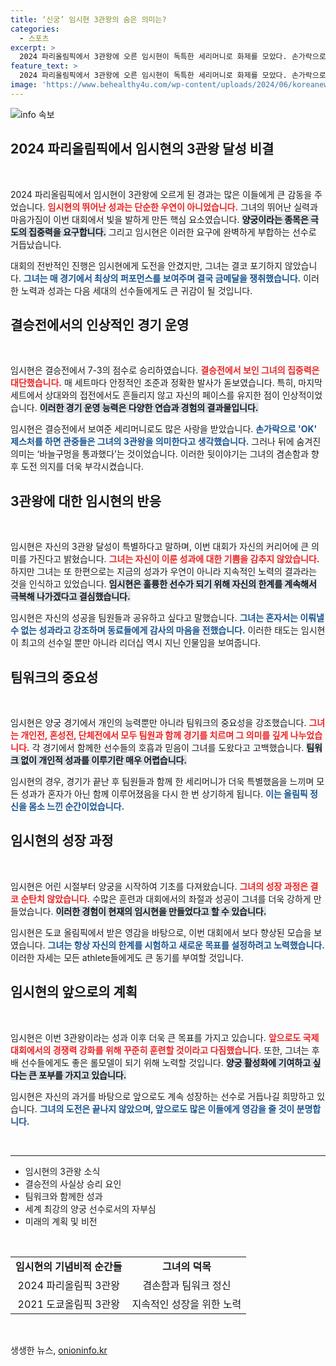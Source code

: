 ```yaml
---
title: ‘신궁’ 임시현 3관왕의 숨은 의미는?
categories:
  - 스포츠
excerpt: >
  2024 파리올림픽에서 3관왕에 오른 임시현이 독특한 세리머니로 화제를 모았다. 손가락으로 표현한 바늘구멍 의미는 경이로운 도전과 경쟁을 상징하며, 그녀의 통합적인 여정을 드러낸다. 클릭해 이 감동적인 이야기를 확인해보세요!
feature_text: >
  2024 파리올림픽에서 3관왕에 오른 임시현이 독특한 세리머니로 화제를 모았다. 손가락으로 표현한 바늘구멍 의미는 경이로운 도전과 경쟁을 상징하며, 그녀의 통합적인 여정을 드러낸다. 클릭해 이 감동적인 이야기를 확인해보세요!
image: 'https://www.behealthy4u.com/wp-content/uploads/2024/06/koreanews.jpg'
---
```


<p><img src="https://www.behealthy4u.com/wp-content/uploads/2024/06/koreanews.jpg" alt="info 속보" /></p>

<h2 data-ke-size="size26">2024 파리올림픽에서 임시현의 3관왕 달성 비결</h2>

<p data-ke-size="size16">&nbsp;</p>

<p>2024 파리올림픽에서 임시현이 3관왕에 오르게 된 경과는 많은 이들에게 큰 감동을 주었습니다. <b><span style="color: #ee2323;">임시현의 뛰어난 성과는 단순한 우연이 아니었습니다.</span></b> 그녀의 뛰어난 실력과 마음가짐이 이번 대회에서 빛을 발하게 만든 핵심 요소였습니다. <b><span style="background-color: #21538527;">양궁이라는 종목은 극도의 집중력을 요구합니다.</span></b> 그리고 임시현은 이러한 요구에 완벽하게 부합하는 선수로 거듭났습니다. </p>

<p>대회의 전반적인 진행은 임시현에게 도전을 안겼지만, 그녀는 결코 포기하지 않았습니다. <b><span style="color: #1a5490;">그녀는 매 경기에서 최상의 퍼포먼스를 보여주며 결국 금메달을 쟁취했습니다.</span></b> 이러한 노력과 성과는 다음 세대의 선수들에게도 큰 귀감이 될 것입니다.</p>

<h2 data-ke-size="size26">결승전에서의 인상적인 경기 운영</h2>

<p data-ke-size="size16">&nbsp;</p>

<p>임시현은 결승전에서 7-3의 점수로 승리하였습니다. <b><span style="color: #ee2323;">결승전에서 보인 그녀의 집중력은 대단했습니다.</span></b> 매 세트마다 안정적인 조준과 정확한 발사가 돋보였습니다. 특히, 마지막 세트에서 상대와의 접전에서도 흔들리지 않고 자신의 페이스를 유지한 점이 인상적이었습니다. <b><span style="background-color: #21538527;">이러한 경기 운영 능력은 다양한 연습과 경험의 결과물입니다.</span></b></p>

<p>임시현은 결승전에서 보여준 세리머니로도 많은 사랑을 받았습니다. <b><span style="color: #1a5490;">손가락으로 'OK' 제스처를 하면 관중들은 그녀의 3관왕을 의미한다고 생각했습니다.</span></b> 그러나 뒤에 숨겨진 의미는 ‘바늘구멍을 통과했다’는 것이었습니다. 이러한 뒷이야기는 그녀의 겸손함과 향후 도전 의지를 더욱 부각시켰습니다.</p>

<h2 data-ke-size="size26">3관왕에 대한 임시현의 반응</h2>

<p data-ke-size="size16">&nbsp;</p>

<p>임시현은 자신의 3관왕 달성이 특별하다고 말하며, 이번 대회가 자신의 커리어에 큰 의미를 가진다고 밝혔습니다. <b><span style="color: #ee2323;">그녀는 자신이 이룬 성과에 대한 기쁨을 감추지 않았습니다.</span></b> 하지만 그녀는 또 한편으로는 지금의 성과가 우연이 아니라 지속적인 노력의 결과라는 것을 인식하고 있었습니다. <b><span style="background-color: #21538527;">임시현은 훌륭한 선수가 되기 위해 자신의 한계를 계속해서 극복해 나가겠다고 결심했습니다.</span></b></p>

<p>임시현은 자신의 성공을 팀원들과 공유하고 싶다고 말했습니다. <b><span style="color: #1a5490;">그녀는 혼자서는 이뤄낼 수 없는 성과라고 강조하며 동료들에게 감사의 마음을 전했습니다.</span></b> 이러한 태도는 임시현이 최고의 선수일 뿐만 아니라 리더십 역시 지닌 인물임을 보여줍니다.</p>

<h2 data-ke-size="size26">팀워크의 중요성</h2>

<p data-ke-size="size16">&nbsp;</p>

<p>임시현은 양궁 경기에서 개인의 능력뿐만 아니라 팀워크의 중요성을 강조했습니다. <b><span style="color: #ee2323;">그녀는 개인전, 혼성전, 단체전에서 모두 팀원과 함께 경기를 치르며 그 의미를 깊게 나누었습니다.</span></b> 각 경기에서 함께한 선수들의 호흡과 믿음이 그녀를 도왔다고 고백했습니다. <b><span style="background-color: #21538527;">팀워크 없이 개인적 성과를 이루기란 매우 어렵습니다.</span></b></p>

<p>임시현의 경우, 경기가 끝난 후 팀원들과 함께 한 세리머니가 더욱 특별했음을 느끼며 모든 성과가 혼자가 아닌 함께 이루어졌음을 다시 한 번 상기하게 됩니다. <b><span style="color: #1a5490;">이는 올림픽 정신을 몸소 느낀 순간이었습니다.</span></b></p>

<h2 data-ke-size="size26">임시현의 성장 과정</h2>

<p data-ke-size="size16">&nbsp;</p>

<p>임시현은 어린 시절부터 양궁을 시작하여 기초를 다져왔습니다. <b><span style="color: #ee2323;">그녀의 성장 과정은 결코 순탄치 않았습니다.</span></b> 수많은 훈련과 대회에서의 좌절과 성공이 그녀를 더욱 강하게 만들었습니다. <b><span style="background-color: #21538527;">이러한 경험이 현재의 임시현을 만들었다고 할 수 있습니다.</span></b></p>

<p>임시현은 도쿄 올림픽에서 받은 영감을 바탕으로, 이번 대회에서 보다 향상된 모습을 보였습니다. <b><span style="color: #1a5490;">그녀는 항상 자신의 한계를 시험하고 새로운 목표를 설정하려고 노력했습니다.</span></b> 이러한 자세는 모든 athlete들에게도 큰 동기를 부여할 것입니다.</p>

<h2 data-ke-size="size26">임시현의 앞으로의 계획</h2>

<p data-ke-size="size16">&nbsp;</p>

<p>임시현은 이번 3관왕이라는 성과 이후 더욱 큰 목표를 가지고 있습니다. <b><span style="color: #ee2323;">앞으로도 국제대회에서의 경쟁력 강화를 위해 꾸준히 훈련할 것이라고 다짐했습니다.</span></b> 또한, 그녀는 후배 선수들에게도 좋은 롤모델이 되기 위해 노력할 것입니다. <b><span style="background-color: #21538527;">양궁 활성화에 기여하고 싶다는 큰 포부를 가지고 있습니다.</span></b></p>

<p>임시현은 자신의 과거를 바탕으로 앞으로도 계속 성장하는 선수로 거듭나길 희망하고 있습니다. <b><span style="color: #1a5490;">그녀의 도전은 끝나지 않았으며, 앞으로도 많은 이들에게 영감을 줄 것이 분명합니다.</span></b></p>

<p data-ke-size="size16">&nbsp;</p>

<hr />

<ul>
  <li>임시현의 3관왕 소식</li>
  <li>결승전의 사실상 승리 요인</li>
  <li>팀워크와 함께한 성과</li>
  <li>세계 최강의 양궁 선수로서의 자부심</li>
  <li>미래의 계획 및 비전</li>
</ul>

<p data-ke-size="size16">&nbsp;</p>

<table style="width: 100%; border-collapse: collapse;">
    <tr>
        <td style="text-align: center; height: 17px;"><b>임시현의 기념비적 순간들</b></td>
        <td style="text-align: center; height: 17px;"><b>그녀의 덕목</b></td>
    </tr>
    <tr>
        <td style="text-align: center; height: 17px;">2024 파리올림픽 3관왕</td>
        <td style="text-align: center; height: 17px;">겸손함과 팀워크 정신</td>
    </tr>
    <tr>
        <td style="text-align: center; height: 17px;">2021 도쿄올림픽 3관왕</td>
        <td style="text-align: center; height: 17px;">지속적인 성장을 위한 노력</td>
    </tr>
</table>

<p data-ke-size="size16">&nbsp;</p>
생생한 뉴스, <a href="https://onioninfo.kr" rel="dofollow">onioninfo.kr</a>


